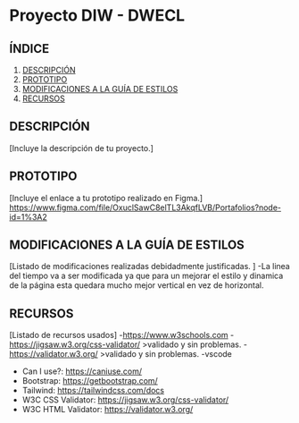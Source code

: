 # Proyecto DIW - DWECL

## ÍNDICE   
1. [DESCRIPCIÓN](#id1)
2. [PROTOTIPO](#id2)
3. [MODIFICACIONES A LA GUÍA DE ESTILOS](#id3)
4. [RECURSOS](#id4)

## DESCRIPCIÓN<a name="id1"></a>
[Incluye la descripción de tu proyecto.]

## PROTOTIPO<a name="id2"></a>
[Incluye el enlace a tu prototipo realizado en Figma.]
https://www.figma.com/file/OxuclSawC8elTL3AkqfLVB/Portafolios?node-id=1%3A2

## MODIFICACIONES A LA GUÍA DE ESTILOS<a name="id3"></a>
[Listado de modificaciones realizadas debidadmente justificadas. ]
-La linea del tiempo va a ser modificada ya que para un mejorar el estilo y
 dinamica de la página esta quedara mucho mejor vertical en vez de horizontal.

## RECURSOS<a name="id4"></a>
[Listado de recursos usados]
-https://www.w3schools.com
-https://jigsaw.w3.org/css-validator/
    >validado y sin problemas.
-https://validator.w3.org/
    >validado y sin problemas.
-vscode



- Can I use?: https://caniuse.com/
- Bootstrap: https://getbootstrap.com/
- Tailwind: https://tailwindcss.com/docs
- W3C CSS Validator: https://jigsaw.w3.org/css-validator/
- W3C HTML Validator: https://validator.w3.org/
